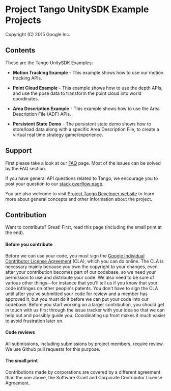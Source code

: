 Project Tango UnitySDK Example Projects
===========================================
Copyright (C) 2015 Google Inc.

<h2>Contents</h2>

These are the Tango UnitySDK Examples:
* **Motion Tracking Example** - This example shows how to use our motion tracking APIs.

* **Point Cloud Example** - This example shows how to use the depth APIs, and use the pose data to transform the point cloud into world coordinates.

* **Area Description Example** - This example shows how to use the Area Description File (ADF) APIs. 

* **Persistent State Demo** - The persistent state demo shows how to store/load data along with a specific Area Description File, to create a virtual real time strategy game/experience.

<h2>Support</h2>

First please take a look at our [FAQ](http://stackoverflow.com/questions/tagged/google-project-tango?sort=faq&amp;pagesize=50) page. Most of the issues can be solved by the FAQ section.

If you have general API questions related to Tango, we encourage you to post your question to our [stack overflow page](http://stackoverflow.com/questions/tagged/google-project-tango).

You are also welcome to visit [Project Tango Developer website](https://developers.google.com/project-tango/) to learn more about general concepts and other information about the project.

<h2>Contribution</h2>

Want to contribute? Great! First, read this page (including the small print at the end).

#### Before you contribute
Before we can use your code, you must sign the
[Google Individual Contributor License Agreement](https://developers.google.com/open-source/cla/individual?csw=1)
(CLA), which you can do online. The CLA is necessary mainly because you own the
copyright to your changes, even after your contribution becomes part of our
codebase, so we need your permission to use and distribute your code. We also
need to be sure of various other things—for instance that you'll tell us if you
know that your code infringes on other people's patents. You don't have to sign
the CLA until after you've submitted your code for review and a member has
approved it, but you must do it before we can put your code into our codebase.
Before you start working on a larger contribution, you should get in touch with
us first through the issue tracker with your idea so that we can help out and
possibly guide you. Coordinating up front makes it much easier to avoid
frustration later on.

#### Code reviews
All submissions, including submissions by project members, require review. We
use Github pull requests for this purpose.

#### The small print
Contributions made by corporations are covered by a different agreement than
the one above, the Software Grant and Corporate Contributor License Agreement.
